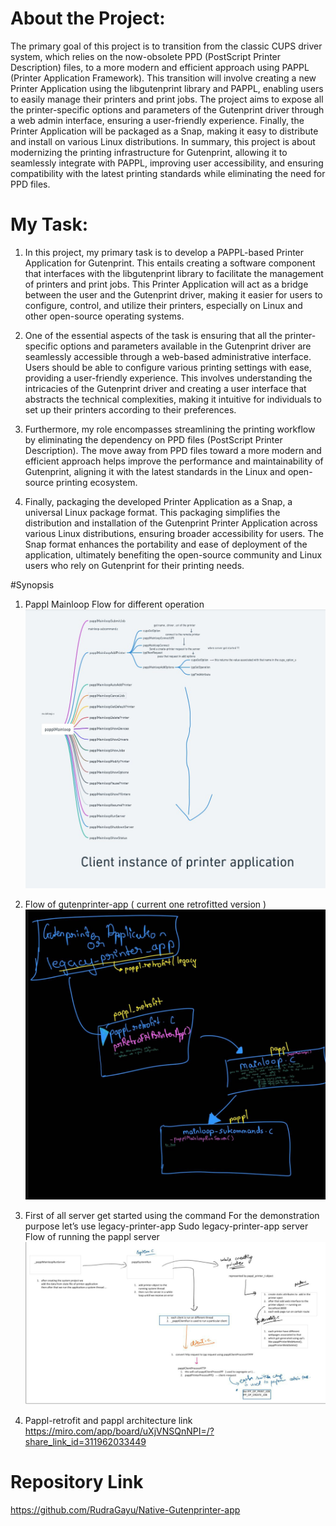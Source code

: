 # About the Project:
The primary goal of this project is to transition from the classic CUPS driver system, which relies on the now-obsolete PPD (PostScript Printer Description) files, to a more modern and efficient approach using PAPPL (Printer Application Framework). This transition will involve creating a new Printer Application using the libgutenprint library and PAPPL, enabling users to easily manage their printers and print jobs. The project aims to expose all the printer-specific options and parameters of the Gutenprint driver through a web admin interface, ensuring a user-friendly experience. Finally, the Printer Application will be packaged as a Snap, making it easy to distribute and install on various Linux distributions.
In summary, this project is about modernizing the printing infrastructure for Gutenprint, allowing it to seamlessly integrate with PAPPL, improving user accessibility, and ensuring compatibility with the latest printing standards while eliminating the need for PPD files.

# My Task:
1. In this project, my primary task is to develop a PAPPL-based Printer Application for Gutenprint. This entails creating a software component that interfaces with the libgutenprint library to facilitate the management of printers and print jobs. This Printer Application will act as a bridge between the user and the Gutenprint driver, making it easier for users to configure, control, and utilize their printers, especially on Linux and other open-source operating systems.

2. One of the essential aspects of the task is ensuring that all the printer-specific options and parameters available in the Gutenprint driver are seamlessly accessible through a web-based administrative interface. Users should be able to configure various printing settings with ease, providing a user-friendly experience. This involves understanding the intricacies of the Gutenprint driver and creating a user interface that abstracts the technical complexities, making it intuitive for individuals to set up their printers according to their preferences.

3. Furthermore, my role encompasses streamlining the printing workflow by eliminating the dependency on PPD files (PostScript Printer Description). The move away from PPD files toward a more modern and efficient approach helps improve the performance and maintainability of Gutenprint, aligning it with the latest standards in the Linux and open-source printing ecosystem.

4. Finally, packaging the developed Printer Application as a Snap, a universal Linux package format. This packaging simplifies the distribution and installation of the Gutenprint Printer Application across various Linux distributions, ensuring broader accessibility for users. The Snap format enhances the portability and ease of deployment of the application, ultimately benefiting the open-source community and Linux users who rely on Gutenprint for their printing needs.

#Synopsis
1. Pappl Mainloop Flow for different operation
![Optional Text](Pappl_Mainloop_flow.jpg)

3. Flow of gutenprinter-app ( current one retrofitted version ) 
![Optional Text](gutenprint_app_flow.jpg)

5. First of all server get started using the command 
For the demonstration purpose let’s use legacy-printer-app
Sudo legacy-printer-app server
Flow of running the pappl server
![Optional Text](pappl_server_flow.jpg)

7. Pappl-retrofit and pappl architecture link
https://miro.com/app/board/uXjVNSQnNPI=/?share_link_id=311962033449


# Repository Link

https://github.com/RudraGayu/Native-Gutenprinter-app














